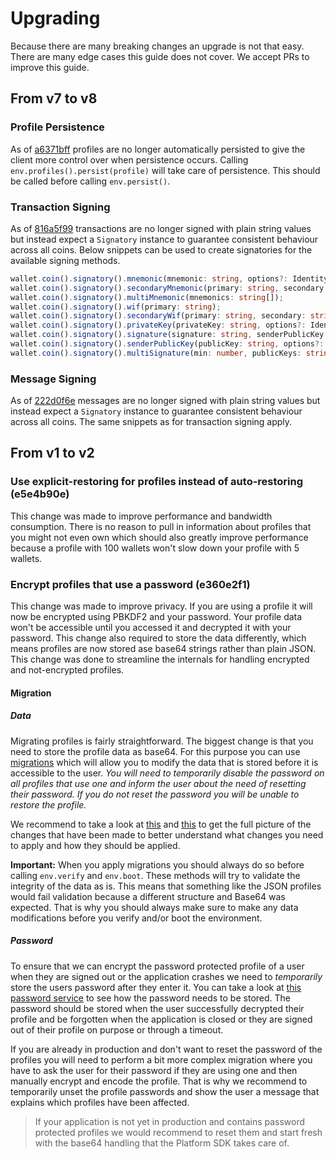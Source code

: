 # Upgrading

Because there are many breaking changes an upgrade is not that easy. There are many edge cases this guide does not cover. We accept PRs to improve this guide.

## From v7 to v8

### Profile Persistence

As of [a6371bff](https://github.com/ArkEcosystem/platform-sdk/commit/a6371bff) profiles are no longer automatically persisted to give the client more control over when persistence occurs. Calling `env.profiles().persist(profile)` will take care of persistence. This should be called before calling `env.persist()`.

### Transaction Signing

As of [816a5f99](https://github.com/ArkEcosystem/platform-sdk/commit/816a5f99) transactions are no longer signed with plain string values but instead expect a `Signatory` instance to guarantee consistent behaviour across all coins. Below snippets can be used to create signatories for the available signing methods.

```ts
wallet.coin().signatory().mnemonic(mnemonic: string, options?: IdentityOptions);
wallet.coin().signatory().secondaryMnemonic(primary: string, secondary: string, options?: IdentityOptions);
wallet.coin().signatory().multiMnemonic(mnemonics: string[]);
wallet.coin().signatory().wif(primary: string);
wallet.coin().signatory().secondaryWif(primary: string, secondary: string);
wallet.coin().signatory().privateKey(privateKey: string, options?: IdentityOptions);
wallet.coin().signatory().signature(signature: string, senderPublicKey: string);
wallet.coin().signatory().senderPublicKey(publicKey: string, options?: IdentityOptions);
wallet.coin().signatory().multiSignature(min: number, publicKeys: string[]);
```

### Message Signing

As of [222d0f6e](https://github.com/ArkEcosystem/platform-sdk/commit/222d0f6e) messages are no longer signed with plain string values but instead expect a `Signatory` instance to guarantee consistent behaviour across all coins. The same snippets as for transaction signing apply.

## From v1 to v2

### Use explicit-restoring for profiles instead of auto-restoring (e5e4b90e)

This change was made to improve performance and bandwidth consumption. There is no reason to pull in information about profiles that you might not even own which should also greatly improve performance because a profile with 100 wallets won't slow down your profile with 5 wallets.

### Encrypt profiles that use a password (e360e2f1)

This change was made to improve privacy. If you are using a profile it will now be encrypted using PBKDF2 and your password. Your profile data won't be accessible until you accessed it and decrypted it with your password. This change also required to store the data differently, which means profiles are now stored ase base64 strings rather than plain JSON. This change was done to streamline the internals for handling encrypted and not-encrypted profiles.

#### Migration

##### Data

Migrating profiles is fairly straightforward. The biggest change is that you need to store the profile data as base64. For this purpose you can use [migrations](https://github.com/ArkEcosystem/platform-sdk/blob/master/packages/platform-sdk-profiles/src/environment/migrator.test.ts) which will allow you to modify the data that is stored before it is accessible to the user. _You will need to temporarily disable the password on all profiles that use one and inform the user about the need of resetting their password. If you do not reset the password you will be unable to restore the profile._

We recommend to take a look at [this](https://github.com/ArkEcosystem/platform-sdk/blob/master/packages/platform-sdk-profiles/test/fixtures/env-storage.json) and [this](https://github.com/ArkEcosystem/platform-sdk/commit/e360e2f1b5108ac92977eb09e5100c248429b5ab) to get the full picture of the changes that have been made to better understand what changes you need to apply and how they should be applied.

**Important:** When you apply migrations you should always do so before calling `env.verify` and `env.boot`. These methods will try to validate the integrity of the data as is. This means that something like the JSON profiles would fail validation because a different structure and Base64 was expected. That is why you should always make sure to make any data modifications before you verify and/or boot the environment.

##### Password

To ensure that we can encrypt the password protected profile of a user when they are signed out or the application crashes we need to _temporarily_ store the users password after they enter it. You can take a look at [this password service](https://github.com/ArkEcosystem/platform-sdk/blob/master/packages/platform-sdk-profiles/src/drivers/memory/profiles/services/password.ts) to see how the password needs to be stored. The password should be stored when the user successfully decrypted their profile and be forgotten when the application is closed or they are signed out of their profile on purpose or through a timeout.

If you are already in production and don't want to reset the password of the profiles you will need to perform a bit more complex migration where you have to ask the user for their password if they are using one and then manually encrypt and encode the profile. That is why we recommend to temporarily unset the profile passwords and show the user a message that explains which profiles have been affected.

> If your application is not yet in production and contains password protected profiles we would recommend to reset them and start fresh with the base64 handling that the Platform SDK takes care of.
